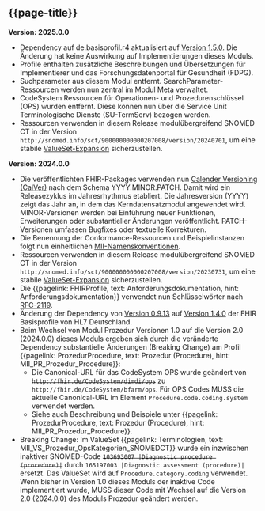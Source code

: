 ## {{page-title}}

**Version: 2025.0.0**

- Dependency auf de.basisprofil.r4 aktualisiert auf [Version 1.5.0](https://simplifier.net/packages/de.basisprofil.r4/1.5.0). Die Änderung hat keine Auswirkung auf Implementierungen dieses Moduls.
- Profile enthalten zusätzliche Beschreibungen und Übersetzungen für Implementierer und das Forschungsdatenportal für Gesundheit (FDPG).
- Suchparameter aus diesem Modul entfernt. SearchParameter-Ressourcen werden nun zentral im Modul Meta verwaltet.
- CodeSystem Ressourcen für Operationen- und Prozedurenschlüssel (OPS) wurden entfernt. Diese können nun über die Service Unit Terminologische Dienste (SU-TermServ) bezogen werden.
- Ressourcen verwenden in diesem Release modulübergreifend SNOMED CT in der Version `http://snomed.info/sct/900000000000207008/version/20240701`, um eine stabile [ValueSet-Expansion](http://hl7.org/fhir/R4/valueset.html#expansion) sicherzustellen.

**Version: 2024.0.0**

- Die veröffentlichten FHIR-Packages verwenden nun [Calender Versioning (CalVer)](https://calver.org/) nach dem Schema YYYY.MINOR.PATCH. Damit wird ein Releasezyklus im Jahresrhythmus etabliert. Die Jahresversion (YYYY) zeigt das Jahr an, in dem das Kerndatensatzmodul angewendet wird. MINOR-Versionen werden bei Einführung neuer Funktionen, Erweiterungen oder substantieller Änderungen veröffentlicht. PATCH-Versionen umfassen Bugfixes oder textuelle Korrekturen.
- Die Benennung der Conformance-Ressourcen und Beispielinstanzen folgt nun einheitlichen [MII-Namenskonventionen](https://github.com/medizininformatik-initiative/kerndatensatz-meta/wiki/Namenskonventionen-f%C3%BCr-FHIR%E2%80%90Ressourcen-in-der-MII).
- Ressourcen verwenden in diesem Release modulübergreifend SNOMED CT in der Version `http://snomed.info/sct/900000000000207008/version/20230731`, um eine stabile [ValueSet-Expansion](http://hl7.org/fhir/R4/valueset.html#expansion) sicherzustellen.
- Die {{pagelink: FHIRProfile, text: Anforderungsdokumentation, hint: Anforderungsdokumentation}} verwendet nun Schlüsselwörter nach [RFC-2119](https://datatracker.ietf.org/doc/html/rfc2119).
- Änderung der Dependency von [Version 0.9.13](https://simplifier.net/packages/de.basisprofil.r4/0.9.13) auf [Version 1.4.0](https://simplifier.net/packages/de.basisprofil.r4/1.4.0) der FHIR Basisprofile von HL7 Deutschland. 
- Beim Wechsel von Modul Prozedur Versionen 1.0 auf die Version 2.0 (2024.0.0) dieses Moduls ergeben sich durch die veränderte Dependency substantielle Änderungen (Breaking Change) am Profil {{pagelink: ProzedurProcedure, text: Prozedur (Procedure), hint: MII_PR_Prozedur_Procedure}}:
    - Die Canonical-URL für das CodeSystem OPS wurde geändert von ~~`http://fhir.de/CodeSystem/dimdi/ops`~~ zu `http://fhir.de/CodeSystem/bfarm/ops`. Für OPS Codes MUSS die aktuelle Canonical-URL im Element `Procedure.code.coding.system` verwendet werden.
    - Siehe auch Beschreibung und Beispiele unter {{pagelink: ProzedurProcedure, text: Prozedur (Procedure), hint: MII_PR_Prozedur_Procedure}}.
- Breaking Change: Im ValueSet {{pagelink: Terminologien, text: MII_VS_Prozedur_OpsKategorien_SNOMEDCT}} wurde ein inzwischen inaktiver SNOMED-Code ~~`103693007 |Diagnostic procedure (procedure)|`~~ durch `165197003 |Diagnostic assessment (procedure)|` ersetzt. Das ValueSet wird auf `Procedure.category.coding` verwendet. Wenn bisher in Version 1.0 dieses Moduls der inaktive Code implementiert wurde, MUSS dieser Code mit Wechsel auf die Version 2.0 (2024.0.0) des Moduls Prozedur geändert werden.
